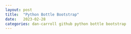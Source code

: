 ```yaml
---
layout: post
title:  "Python Bottle Bootstrap"
date:   2023-02-28
categories: dan-carroll github python bottle bootstrap
---
```

